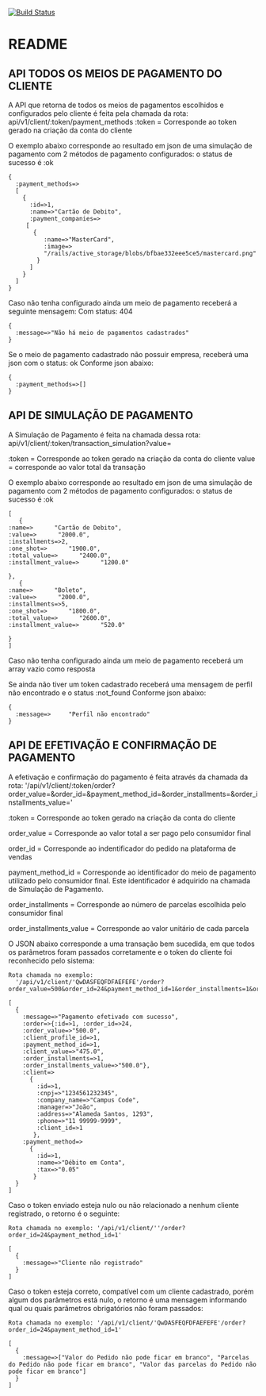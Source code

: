 
[![Build
Status](https://travis-ci.com/TreinaDev/pagamento.svg?branch=master)](https://travis-ci.com/TreinaDev/pagamento)


# README
## API TODOS OS MEIOS DE PAGAMENTO DO CLIENTE

A API que retorna de todos os meios de pagamentos escolhidos e configurados pelo cliente é feita pela chamada da rota:
api/v1/client/:token/payment_methods
:token = Corresponde ao token gerado na criação da conta do cliente

O exemplo abaixo corresponde ao resultado em json de uma simulação de pagamento com 2 métodos de pagamento configurados:
o status de sucesso é :ok

```
{
  :payment_methods=>
  [
    {
      :id=>1,
      :name=>"Cartão de Debito",
      :payment_companies=>
     [
       {
          :name=>"MasterCard",
          :image=> 
          "/rails/active_storage/blobs/bfbae332eee5ce5/mastercard.png"
        }
      ]
    }
  ]
}
```

Caso não tenha configurado ainda um meio de pagamento receberá a seguinte mensagem:
Com status: 404
```
{
  :message=>"Não há meio de pagamentos cadastrados"
}
```

Se o meio de pagamento cadastrado não possuir empresa, receberá uma json com o status: ok
Conforme json abaixo:

```
{
  :payment_methods=>[]
}
```

## API DE SIMULAÇÃO DE PAGAMENTO

A Simulação de Pagamento é feita na chamada dessa rota:
api/v1/client/:token/transaction_simulation?value=

:token = Corresponde ao token gerado na criação da conta do cliente
value = corresponde ao valor total da transação

O exemplo abaixo corresponde ao resultado em json de uma simulação de pagamento com 2 métodos de pagamento configurados:
o status de sucesso é :ok

```
[
   {
:name=>      "Cartão de Debito",
:value=>      "2000.0",
:installments=>2,
:one_shot=>      "1900.0",
:total_value=>      "2400.0",
:installment_value=>      "1200.0"
   
},
   {
:name=>      "Boleto",
:value=>      "2000.0",
:installments=>5,
:one_shot=>      "1800.0",
:total_value=>      "2600.0",
:installment_value=>      "520.0"
   
}
]
```

Caso não tenha configurado ainda um meio de pagamento receberá um array vazio como resposta

Se ainda não tiver um token cadastrado receberá uma mensagem de perfil não encontrado e o status :not_found
Conforme json abaixo:

``` 
{
  :message=>     "Perfil não encontrado"
}
```

## API DE EFETIVAÇÃO E CONFIRMAÇÃO DE PAGAMENTO

A efetivação e confirmação do pagamento é feita através da chamada da rota: 
'/api/v1/client/:token/order?order_value=&order_id=&payment_method_id=&order_installments=&order_installments_value='

:token = Corresponde ao token gerado na criação da conta do cliente 

order_value = Corresponde ao valor total a ser pago pelo consumidor final

order_id = Corresponde ao indentificador do pedido na plataforma de vendas

payment_method_id = Corresponde ao identificador do meio de pagamento utilizado pelo consumidor final. Este identificador é adquirido na chamada de Simulação de Pagamento.

order_installments = Corresponde ao número de parcelas escolhida pelo consumidor final

order_installments_value = Corresponde ao valor unitário de cada parcela

O JSON abaixo corresponde a uma transação bem sucedida, em que todos os parãmetros foram passados corretamente e o token do cliente foi reconhecido pelo sistema:

```
Rota chamada no exemplo: 
  '/api/v1/client/'QwDASFEQFDFAEFEFE'/order?order_value=500&order_id=24&payment_method_id=1&order_installments=1&order_installments_value=500'
```

```
[
  {
    :message=>"Pagamento efetivado com sucesso",
    :order=>{:id=>1, :order_id=>24,
    :order_value=>"500.0",
    :client_profile_id=>1,
    :payment_method_id=>1,
    :client_value=>"475.0",
    :order_installments=>1,
    :order_installments_value=>"500.0"},
    :client=>
      {
        :id=>1,
        :cnpj=>"1234561232345",
        :company_name=>"Campus Code",
        :manager=>"João",
        :address=>"Alameda Santos, 1293",
        :phone=>"11 99999-9999",
        :client_id=>1
       },
    :payment_method=>
      {
        :id=>1,
        :name=>"Débito em Conta",
        :tax=>"0.05"
       }
  }
]
```

Caso o token enviado esteja nulo ou não relacionado a nenhum cliente registrado, o retorno é o seguinte:

```
Rota chamada no exemplo: '/api/v1/client/''/order?order_id=24&payment_method_id=1'
```

```
[
  {
    :message=>"Cliente não registrado"
  }
]
```

Caso o token esteja correto, compatível com um cliente cadastrado, porém algum dos parâmetros está nulo, o retorno é uma mensagem informando qual ou quais parâmetros obrigatórios não foram passados:

```
Rota chamada no exemplo: '/api/v1/client/'QwDASFEQFDFAEFEFE'/order?order_id=24&payment_method_id=1'
```

```
[
  {
    :message=>["Valor do Pedido não pode ficar em branco", "Parcelas do Pedido não pode ficar em branco", "Valor das parcelas do Pedido não pode ficar em branco"]
  }
]
```
